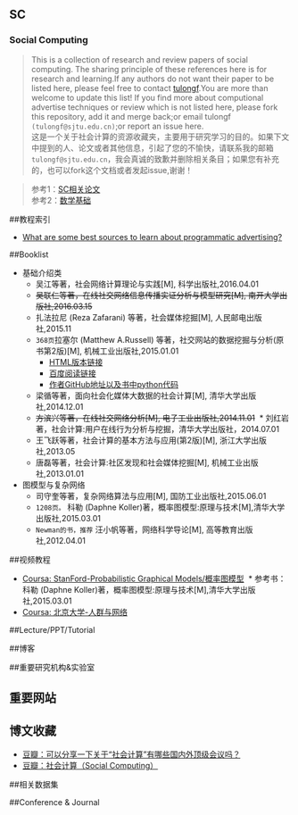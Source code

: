 ## SC<br>
### Social Computing
> This is a collection of research and review papers of social computing. The sharing principle of these references here is for research and learning.If any authors do not want their paper to be listed here, please feel free to contact [tulongf](https://github.com/Tulongf/).You are more than welcome to update this list! If you find more about computional advertise techniques or review which is not listed here, please fork this repository, add it and merge back;or email tulongf `(tulongf@sjtu.edu.cn)`;or report an issue here.<br> 
>这是一个关于社会计算的资源收藏夹，主要用于研究学习的目的。如果下文中提到的人、论文或者其他信息，引起了您的不愉快，请联系我的邮箱`tulongf@sjtu.edu.cn`，我会真诚的致歉并删除相关条目；如果您有补充的，也可以fork这个文档或者发起issue,谢谢！<br> 
        
>参考1：[SC相关论文](https://github.com/Tulongf/my-awesome-CA/blob/master/sc.md)<br> 
参考2：[数学基础](https://github.com/Tulongf/awesome-CA/blob/master/math/math.md)<br>

##教程索引
 * [What are some best sources to learn about programmatic advertising?](https://www.quora.com/What-are-some-best-sources-to-learn-about-programmatic-advertising)<br> 

 
##Booklist
* 基础介绍类
  * 吴江等著，社会网络计算理论与实践[M],  科学出版社,2016.04.01
  * ~~吴联仁等著，在线社交网络信息传播实证分析与模型研究[M],  南开大学出版社,2016.03.15~~
  * 扎法拉尼 (Reza Zafarani) 等著，社会媒体挖掘[M], 人民邮电出版社,2015.11
  * `368页`拉塞尔 (Matthew A.Russell)  等著，社交网站的数据挖掘与分析(原书第2版)[M], 机械工业出版社,2015.01.01
    * [HTML版本链接](http://citicbook.baidu.com/ebook/c4ba3b9f81c758f5f61f67e1)
    * [百度阅读链接](http://yuedu.baidu.com/ebook/c4ba3b9f81c758f5f61f67e1)
    * [作者GitHub地址以及书中python代码](https://github.com/ptwobrussell/Mining-the-Social-Web-2nd-Edition)
  * 梁循等著，面向社会化媒体大数据的社会计算[M], 清华大学出版社,2014.12.01
  * ~~方滨兴等著，在线社交网络分析[M], 电子工业出版社,2014.11.01~~
  * 刘红岩著，社会计算:用户在线行为分析与挖掘，清华大学出版社，2014.07.01
  * 王飞跃等著，社会计算的基本方法与应用(第2版)[M], 浙江大学出版社,2013.05
  * 唐磊等著，社会计算:社区发现和社会媒体挖掘[M], 机械工业出版社,2013.01.01
* 图模型与复杂网络
  * 司守奎等著，复杂网络算法与应用[M], 国防工业出版社,2015.06.01
  * `1208页。` 科勒 (Daphne Koller)著，概率图模型:原理与技术[M],清华大学出版社,2015.03.01
  * `Newman的书，推荐` 汪小帆等著，网络科学导论[M], 高等教育出版社,2012.04.01
  
##视频教程
* [Coursa: StanFord-Probabilistic Graphical Models/概率图模型](https://www.coursera.org/specializations/probabilistic-graphical-models)
  * 参考书：科勒 (Daphne Koller)著，概率图模型:原理与技术[M],清华大学出版社,2015.03.01
* [Coursa: 北京大学-人群与网络](https://www.coursera.org/learn/renqun-wangluo)


##Lecture/PPT/Tutorial


##博客


##重要研究机构&实验室


## 重要网站

 
## 博文收藏
* [豆瓣：可以分享一下关于“社会计算”有哪些国内外顶级会议吗？](https://www.douban.com/group/topic/33541638/)
* [豆瓣：社会计算（Social Computing）](https://www.douban.com/group/socialcomputing/)
 
##相关数据集


##Conference & Journal


